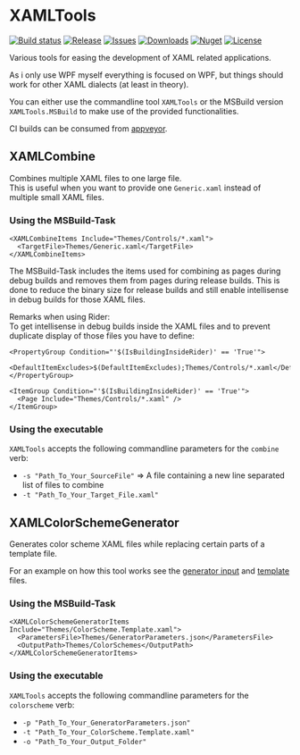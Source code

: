# XAMLTools

[![Build status](https://img.shields.io/appveyor/ci/batzen/XAMLTools.svg?style=flat-square)](https://ci.appveyor.com/project/batzen/XAMLTools)
[![Release](https://img.shields.io/github/release/batzen/XAMLTools.svg?style=flat-square)](https://github.com/batzen/XAMLTools/releases/latest)
[![Issues](https://img.shields.io/github/issues/batzen/XAMLTools.svg?style=flat-square)](https://github.com/batzen/XAMLTools/issues)
[![Downloads](https://img.shields.io/nuget/dt/XAMLTools.svg?style=flat-square)](http://www.nuget.org/packages/XAMLTools/)
[![Nuget](https://img.shields.io/nuget/vpre/XAMLTools.svg?style=flat-square)](http://nuget.org/packages/XAMLTools)
[![License](https://img.shields.io/badge/license-MIT-blue.svg?style=flat-square)](https://github.com/batzen/XAMLTools/blob/master/License.txt)

Various tools for easing the development of XAML related applications.

As i only use WPF myself everything is focused on WPF, but things should work for other XAML dialects (at least in theory).

You can either use the commandline tool `XAMLTools` or the MSBuild version `XAMLTools.MSBuild` to make use of the provided functionalities.

CI builds can be consumed from [appveyor](https://ci.appveyor.com/nuget/xamltools).

## XAMLCombine

Combines multiple XAML files to one large file.  
This is useful when you want to provide one `Generic.xaml` instead of multiple small XAML files.

### Using the MSBuild-Task

```
<XAMLCombineItems Include="Themes/Controls/*.xaml">
  <TargetFile>Themes/Generic.xaml</TargetFile>
</XAMLCombineItems>
```

The MSBuild-Task includes the items used for combining as pages during debug builds and removes them from pages during release builds.
This is done to reduce the binary size for release builds and still enable intellisense in debug builds for those XAML files.

Remarks when using Rider:  
To get intellisense in debug builds inside the XAML files and to prevent duplicate display of those files you have to define:

```
<PropertyGroup Condition="'$(IsBuildingInsideRider)' == 'True'">
  <DefaultItemExcludes>$(DefaultItemExcludes);Themes/Controls/*.xaml</DefaultItemExcludes>
</PropertyGroup>

<ItemGroup Condition="'$(IsBuildingInsideRider)' == 'True'">
  <Page Include="Themes/Controls/*.xaml" />
</ItemGroup>
```

### Using the executable

`XAMLTools` accepts the following commandline parameters for the `combine` verb:

- `-s "Path_To_Your_SourceFile"` => A file containing a new line separated list of files to combine
- `-t "Path_To_Your_Target_File.xaml"`

## XAMLColorSchemeGenerator

Generates color scheme XAML files while replacing certain parts of a template file.

For an example on how this tool works see the [generator input](src/XAMLTools.Core/XAMLColorSchemeGenerator/GeneratorParameters.json) and [template](src/XAMLTools.Core/XAMLColorSchemeGenerator/ColorScheme.Template.xaml) files.

### Using the MSBuild-Task

```
<XAMLColorSchemeGeneratorItems Include="Themes/ColorScheme.Template.xaml">
  <ParametersFile>Themes/GeneratorParameters.json</ParametersFile>
  <OutputPath>Themes/ColorSchemes</OutputPath>
</XAMLColorSchemeGeneratorItems>
```

### Using the executable

`XAMLTools` accepts the following commandline parameters for the `colorscheme` verb:

- `-p "Path_To_Your_GeneratorParameters.json"`
- `-t "Path_To_Your_ColorScheme.Template.xaml"`
- `-o "Path_To_Your_Output_Folder"`